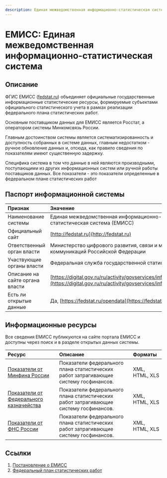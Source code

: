 ```yaml
---
description: Единая межведомственная информационно-статистическая система (ЕМИСС)
---
```


# ЕМИСС: Единая межведомственная информационно-статистическая система

## Описание

ФГИС ЕМИСС \([fedstat.ru](http://fedstat.ru)\) объединяет официальные государственные информационные статистические ресурсы, формируемые субъектами официального статистического учета в рамках реализации федерального плана статистических работ. 

Основным поставщиком данных для ЕМИСС является Росстат, а оператором системы Минкомсвязь России. 

Главным достоинством системы является систематизированность и доступность собранных в системе данных, главным недостатком - ручное обновление данных и, отсюда, как правило сведения по показателям имеют существенную задержку. 

Специфика система в том что данные в ней являются производными, поступающими из других информационных систем или ручной работы поставщиков данных. Все показатели - это показатели определенные в федеральном плане статистических работ

## Паспорт информационной системы

| Признак | Значение |
| :--- | :--- |
| Наименование системы | Единая межведомственная информационно-статистическая система \(ЕМИСС\) |
| Официальный сайт | [http://fedstat.ru](http://fedstat.ru) |
| Ответственный орган власти | Министерство цифрового развития, связи и массовых коммуникаций Российской Федерации |
| Участвующие органы власти | Федеральная служба государственной статистики |
| Описание на сайте органа власти | [https://digital.gov.ru/ru/activity/govservices/infosystems/15/](https://digital.gov.ru/ru/activity/govservices/infosystems/15/) |
| Есть ли открытые данные | Да, [https://fedstat.ru/opendata](https://fedstat.ru/opendata) |

## Информационные ресурсы

Все сведения ЕМИСС публикуются на сайте портала ЕМИСС и доступны через поиск и в разделе открытых данных системы.

| Ресурс | Описание | Форматы |
| :--- | :--- | :--- |
| [Показатели от Минфина России](https://fedstat.ru/organizations/) | Показатели федерального плана статистических работ затрагивающие систему госфинансов. | XML, HTML, XLS |
| [Показатели от Федерального казначейства](https://fedstat.ru/organizations/) | Показатели федерального плана статистических работ затрагивающие систему госфинансов. | XML, HTML, XLS |
| [Показатели от ФНС России](https://fedstat.ru/organizations/) | Показатели федерального плана статистических работ затрагивающие систему госфинансов. | XML, HTML, XLS |

## Ссылки

1. [Постановление о ЕМИСС](http://pravo.gov.ru/proxy/ips/?docbody=&nd=102138549)
2. [Федеральный план статистических работ](http://www.gks.ru/metod/fpl08-10.html)


